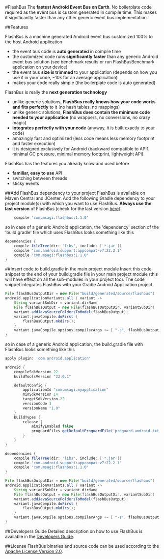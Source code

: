#FlashBus
The **fastest Android Event Bus on Earth**. No boilerplate code required as the event bus is custom generated in compile time. This makes it significantly faster than any
other generic event bus implementation.

##Features

FlashBus is a machine generated Android event bus customized 100% to the host Android application

* the event bus code is **auto generated** in compile time
* the customized code runs **significantly faster** than any generic Android event bus solution (see benchmark results or run FlashBusBenchmark application on your device)
* the event bus **size is trimmed** to your application (depends on how you use it in your code, ~10k for an average application)
* makes your code really simple (the boilerplate code is auto generated)

FlashBus is really the **next generation technology**

* unlike generic solutions, **FlashBus really knows how your code works and fits perfectly** to it (no hash tables, no mappings)
* unlike generic solutions, **FlashBus does contain the minimum code needed to your application** (no wrappers, no conversions, no crazy magic)
* **integrates perfectly with your code** (anyway, it is built exactly to your code)
* amazingly fast and optimized (less code means less memory footprint and faster execution)
* it is designed exclusively for Android (backward compatible to API1, minimal GC pressure, minimal memory footprint, lightweight API)

FlashBus has the features you already know and used before

* **familiar, easy to use** API
* switching between threads
* sticky events

##Add FlashBus dependency to your project
FlashBus is available on Maven Central and JCenter. Add the following Gradle dependency to your project module(s) with which you want to use FlashBus.
**Always use the last version** of FlashBus (check for the last version [here](CHANGELOG.md)).

```groovy
    compile 'com.msagi:flashbus:1.1.0'
```

so in case of a generic Android application, the 'dependency' section of the 'build.gradle' file which uses FlashBus looks something like this
```groovy
dependencies {
    compile fileTree(dir: 'libs', include: ['*.jar'])
    compile 'com.android.support:appcompat-v7:22.2.1'
    compile 'com.msagi:flashbus:1.1.0'
}
```

##Insert code to build.gradle in the main project module
Insert this code snippet to the end of your build.gradle file in your main project module (this will have effect on all the sub-modules in your project too).
The code snippet integrates FlashBus with your Gradle Android Application project.

```groovy
File flashBusOutputDir = new File("build/generated/source/flashbus")
android.applicationVariants.all { variant ->
    String variantSubDir = variant.dirName
    File flashBusOutput = new File(flashBusOutputDir, variantSubDir)
    variant.addJavaSourceFoldersToModel(flashBusOutput);
    variant.javaCompile.doFirst {
        flashBusOutput.mkdirs();
    }
    variant.javaCompile.options.compilerArgs += [ "-s", flashBusOutput.getAbsolutePath(), "-Apackage=" + variant.applicationId ]
}
```

so in case of a generic Android application, the build.gradle file with FlashBus looks something like this
```groovy
apply plugin: 'com.android.application'

android {
    compileSdkVersion 22
    buildToolsVersion "22.0.1"

    defaultConfig {
        applicationId "com.msagi.myapplication"
        minSdkVersion 14
        targetSdkVersion 22
        versionCode 1
        versionName "1.0"
    }
    buildTypes {
        release {
            minifyEnabled false
            proguardFiles getDefaultProguardFile('proguard-android.txt'), 'proguard-rules.pro'
        }
    }
}

dependencies {
    compile fileTree(dir: 'libs', include: ['*.jar'])
    compile 'com.android.support:appcompat-v7:22.2.1'
    compile 'com.msagi:flashbus:1.1.0'
}

File flashBusOutputDir = new File("build/generated/source/flashbus")
android.applicationVariants.all { variant ->
    String variantSubDir = variant.dirName
    File flashBusOutput = new File(flashBusOutputDir, variantSubDir)
    variant.addJavaSourceFoldersToModel(flashBusOutput);
    variant.javaCompile.doFirst {
        flashBusOutput.mkdirs();
    }
    variant.javaCompile.options.compilerArgs += [ "-s", flashBusOutput.getAbsolutePath(), "-Apackage=" + variant.applicationId ]
}
```

##Developers Guide
Detailed description on how to use FlashBus is available in the [Developers Guide](HOWTO.md).

##License
FlashBus binaries and source code can be used according to the [Apache License Version 2.0](LICENSE).
